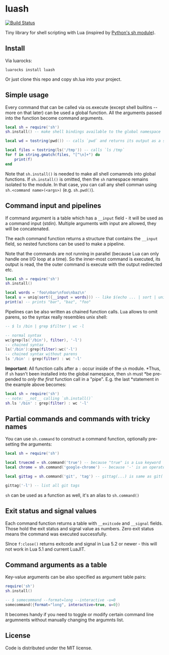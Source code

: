 # luash

[![Build Status](https://travis-ci.org/zserge/luash.svg)](https://travis-ci.org/zserge/luash)

Tiny library for shell scripting with Lua (inspired by
[Python's sh module](https://pypi.org/project/sh/)).

## Install

Via luarocks:

```
luarocks install luash 

```

Or just clone this repo and copy sh.lua into your project.

## Simple usage

Every command that can be called via os.execute (except shell builtins -- more
on that later) can be used a global function.  All the arguments passed into the
function become command arguments.

``` lua
local sh = require('sh')
sh.install() -- make shell bindings available to the global namespace

local wd = tostring(pwd()) -- calls `pwd` and returns its output as a string

local files = tostring(ls('/tmp')) -- calls `ls /tmp`
for f in string.gmatch(files, "[^\n]+") do
	print(f)
end
```

Note that `sh.install()` is needed to make all shell comamnds into global
functions. If `sh.install()` is omitted, then the `sh` namespace remains
isolated to the module. In that case, you can call any shell comman using
`sh.<command name>(<args>)` (e.g. `sh.pwd()`).

## Command input and pipelines

If command argument is a table which has a `__input` field - it will be used as
a command input (stdin). Multiple arguments with input are allowed, they will
be concatenated.

The each command function returns a structure that contains the `__input`
field, so nested functions can be used to make a pipeline.

Note that the commands are not running in parallel (because Lua can only handle
one I/O loop at a time). So the inner-most command is executed, its output is
read, the the outer command is execute with the output redirected etc.

``` lua
local sh = require('sh')
sh.install()

local words = 'foo\nbar\nfoo\nbaz\n'
local u = uniq(sort({__input = words})) -- like $(echo ... | sort | uniq)
print(u) -- prints "bar", "baz", "foo"
```

Pipelines can be also written as chained function calls. Lua allows to omit
parens, so the syntax really resembles unix shell:

``` lua
-- $ ls /bin | grep $filter | wc -l

-- normal syntax
wc(grep(ls('/bin'), filter), '-l')
-- chained syntax
ls('/bin'):grep(filter):wc('-l')
-- chained syntax without parens
ls '/bin' : grep(filter) : wc '-l'
```

**Important**: All function calls after a `:` occur inside of the `sh` module.
*Thus, if `sh` hasn't been installed into the global namespace, then `sh` must
*be pre-pended to _only the first_ function call in a "pipe". E.g. the last
*statement in the example above becomes:

```lua
local sh = require('sh')
-- note: __not__ calling `sh.install()`
sh.ls '/bin' : grep(filter) : wc '-l'
```

## Partial commands and commands with tricky names

You can use `sh.command` to construct a command function, optionally
pre-setting the arguments:

``` lua
local sh = require('sh')

local truecmd = sh.command('true') -- because "true" is a Lua keyword
local chrome = sh.command('google-chrome') -- because '-' is an operator

local gittag = sh.command('git', 'tag') -- gittag(...) is same as git('tag', ...)

gittag('-l') -- list all git tags
```

`sh` can be used as a function as well, it's an alias to `sh.command()`

## Exit status and signal values

Each command function returns a table with `__exitcode` and `__signal` fields.
Those hold the exit status and signal value as numbers. Zero exit status means
the command was executed successfully.

SInce `f:close()` returns exitcode and signal in Lua 5.2 or newer - this will
not work in Lua 5.1 and current LuaJIT.

## Command arguments as a table

Key-value arguments can be also specified as argument table pairs:

```lua
require('sh')
sh.install()

-- $ somecommand --format=long --interactive -u=0
somecommand({format="long", interactive=true, u=0})
```
It becomes handy if you need to toggle or modify certain command line argumnents
without manually changing the argumnts list.

## License

Code is distributed under the MIT license.
